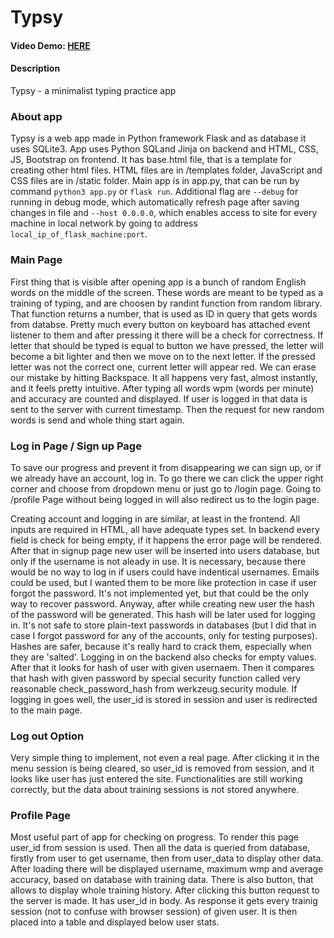 # Typsy
#### Video Demo:  [HERE](https://www.youtube.com/watch?v=KgXuv5290oQ)
#### Description
Typsy - a minimalist typing practice app

### About app
Typsy is a web app made in Python framework Flask and as database it uses SQLite3.
App uses Python SQLand Jinja on backend and HTML, CSS, JS, Bootstrap on frontend.
It has base.html file, that is a template for creating other html files.
HTML files are in /templates folder, JavaScript and CSS files are in /static folder.
Main app is in app.py, that can be run by command `python3 app.py` or `flask run`.
Additional flag are `--debug` for running in debug mode, which automatically refresh page after saving changes in file and `--host 0.0.0.0`, which enables access to site for every machine in local network by going to address `local_ip_of_flask_machine:port`.


### Main Page
First thing that is visible after opening app is a bunch of random English words on the middle of the screen. These words are meant to be typed as a training of typing, and are choosen by randint function from random library. That function returns a number, that is used as ID in query that gets words from databse.
Pretty much every button on keyboard has attached event listener to them and after pressing it there will be a check for correctness. If letter that should be typed is equal to button we have pressed, the letter will become a bit lighter and then we move on to the next letter. If the pressed letter was not the correct one, current letter will appear red. We can erase our mistake by hitting Backspace.
It all happens very fast, almost instantly, and it feels pretty intuitive.
After typing all words wpm (words per minute) and accuracy are counted and displayed. If user is logged in that data is sent to the server with current timestamp. Then the request for new random words is send and whole thing start again.


### Log in Page / Sign up Page
To save our progress and prevent it from disappearing we can sign up, or if we already have an account, log in. To go there we can click the upper right corner and choose from dropdown menu or just go to /login page. Going to /profile Page without being logged in will also redirect us to the login page.

Creating account and logging in are similar, at least in the frontend. All inputs are required in HTML, all have adequate types set. In backend every field is check for being empty, if it happens the error page will be rendered. After that in signup page new user will be inserted into users database, but only if the username is not aleady in use. It is necessary, because there would be no way to log in if users could have indentical usernames. Emails could be used, but I wanted them to be more like protection in case if user forgot the password. It's not implemented yet, but that could be the only way to recover password. Anyway, after while creating new user the hash of the password will be generated. This hash will be later used for logging in. It's not safe to store plain-text passwords in databases (but I did that in case I forgot password for any of the accounts, only for testing purposes). Hashes are safer, because it's really hard to crack them, especially when they are 'salted'.
Logging in on the backend also checks for empty values. After that it looks for hash of user with given usernaem. Then it compares that hash with given password by special security function called very reasonable check_password_hash from werkzeug.security module. If logging in goes well, the user_id is stored in session and user is redirected to the main page.

### Log out Option
Very simple thing to implement, not even a real page. After clicking it in the menu session is being cleared, so user_id is removed from session, and it looks like user has just entered the site. Functionalities are still working correctly, but the data about training sessions is not stored anywhere.

### Profile Page
Most useful part of app for checking on progress. To render this page user_id from session is used. Then all the data is queried from database, firstly from user to get username, then from user_data to display other data. After loading there will be displayed username, maximum wmp and average accuracy, based on database with training data. There is also button, that allows to display whole training history. After clicking this button request to the server is made. It has user_id in body. As response it gets every trainig session (not to confuse with browser session) of given user. It is then placed into a table and displayed below user stats.
